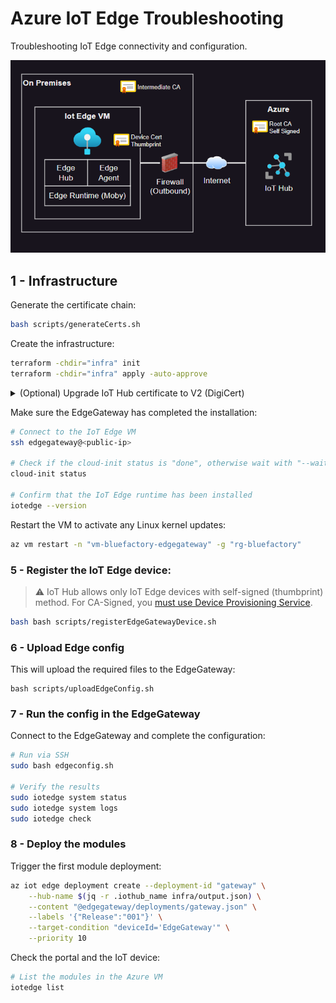# Azure IoT Edge Troubleshooting

Troubleshooting IoT Edge connectivity and configuration.

<img src=".assets/tshoot.png" width=550 />

## 1 - Infrastructure

Generate the certificate chain:

```sh
bash scripts/generateCerts.sh
```

Create the infrastructure:

```sh
terraform -chdir="infra" init
terraform -chdir="infra" apply -auto-approve
```

<details>
  <summary>(Optional) Upgrade IoT Hub certificate to V2 (DigiCert)</summary>
    
  ```sh
  az iot hub certificate root-authority set --hub-name "iot-bluefactory" --certificate-authority v2 --yes
  ```
</details>

Make sure the EdgeGateway has completed the installation:

```sh
# Connect to the IoT Edge VM
ssh edgegateway@<public-ip>

# Check if the cloud-init status is "done", otherwise wait with "--wait"
cloud-init status

# Confirm that the IoT Edge runtime has been installed
iotedge --version
```

Restart the VM to activate any Linux kernel updates:

```sh
az vm restart -n "vm-bluefactory-edgegateway" -g "rg-bluefactory"
```

### 5 - Register the IoT Edge device:

> ⚠️ IoT Hub allows only IoT Edge devices with self-signed (thumbprint) method. For CA-Signed, you [must use Device Provisioning Service](https://github.com/MicrosoftDocs/azure-docs/issues/108363).

```sh
bash bash scripts/registerEdgeGatewayDevice.sh
```

### 6 - Upload Edge config

This will upload the required files to the EdgeGateway:

```
bash scripts/uploadEdgeConfig.sh
```

### 7 - Run the config in the EdgeGateway

Connect to the EdgeGateway and complete the configuration:

```sh
# Run via SSH
sudo bash edgeconfig.sh

# Verify the results
sudo iotedge system status
sudo iotedge system logs
sudo iotedge check
```

### 8 - Deploy the modules

Trigger the first module deployment:

```sh
az iot edge deployment create --deployment-id "gateway" \
    --hub-name $(jq -r .iothub_name infra/output.json) \
    --content "@edgegateway/deployments/gateway.json" \
    --labels '{"Release":"001"}' \
    --target-condition "deviceId='EdgeGateway'" \
    --priority 10
```

Check the portal and the IoT device:

```sh
# List the modules in the Azure VM
iotedge list
```
